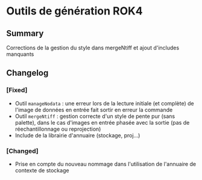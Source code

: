 # Outils de génération ROK4

## Summary

Corrections de la gestion du style dans mergeNtiff et ajout d'includes manquants

## Changelog

### [Fixed]

* Outil `manageNodata` : une erreur lors de la lecture initiale (et complète) de l'image de données en entrée fait sortir en erreur la commande
* Outil `mergeNtiff` : gestion correcte d'un style de pente pur (sans palette), dans le cas d'images en entrée phasée avec la sortie (pas de réechantillonnage ou reprojection)
* Include de la librairie d'annuaire (stockage, proj...)

### [Changed]

* Prise en compte du nouveau nommage dans l'utilisation de l'annuaire de contexte de stockage

<!-- 
### [Added]

### [Changed]

### [Deprecated]

### [Removed]

### [Fixed]

### [Security] 
-->